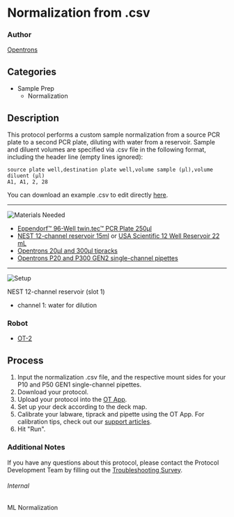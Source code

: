 # Normalization from .csv

### Author
[Opentrons](https://opentrons.com/)



## Categories
* Sample Prep
	* Normalization

## Description
This protocol performs a custom sample normalization from a source PCR plate to a second PCR plate, diluting with water from a reservoir. Sample and diluent volumes are specified via .csv file in the following format, including the header line (empty lines ignored):

```
source plate well,destination plate well,volume sample (µl),volume diluent (µl)
A1, A1, 2, 28
```

You can download an example .csv to edit directly [here](https://opentrons-protocol-library-website.s3.amazonaws.com/custom-README-images/ml-normalization/example_csv.csv).

---
![Materials Needed](https://s3.amazonaws.com/opentrons-protocol-library-website/custom-README-images/001-General+Headings/materials.png)

* [Eppendorf™ 96-Well twin.tec™ PCR Plate 250µl](https://www.fishersci.com/shop/products/eppendorf-96-well-twin-tec-pcr-plates-21/e951020389)
* [NEST 12-channel reservoir 15ml](https://shop.opentrons.com/collections/verified-labware/products/nest-12-well-reservoir-15-ml) or [USA Scientific 12 Well Reservoir 22 mL](https://www.usascientific.com/12-channel-automation-reservoir/p/1061-8150)
* [Opentrons 20µl and 300µl tipracks](https://shop.opentrons.com/collections/opentrons-tips)
* [Opentrons P20 and P300 GEN2 single-channel pipettes](https://shop.opentrons.com/collections/ot-2-pipettes/products/single-channel-electronic-pipette)

---
![Setup](https://s3.amazonaws.com/opentrons-protocol-library-website/custom-README-images/001-General+Headings/Setup.png)

NEST 12-channel reservoir (slot 1)
* channel 1: water for dilution

### Robot
* [OT-2](https://opentrons.com/ot-2)

## Process
1. Input the normalization .csv file, and the respective mount sides for your P10 and P50 GEN1 single-channel pipettes.
2. Download your protocol.
3. Upload your protocol into the [OT App](https://opentrons.com/ot-app).
4. Set up your deck according to the deck map.
5. Calibrate your labware, tiprack and pipette using the OT App. For calibration tips, check out our [support articles](https://support.opentrons.com/en/collections/1559720-guide-for-getting-started-with-the-ot-2).
6. Hit "Run".

### Additional Notes
If you have any questions about this protocol, please contact the Protocol Development Team by filling out the [Troubleshooting Survey](https://protocol-troubleshooting.paperform.co/).

###### Internal
ML Normalization
